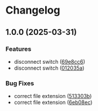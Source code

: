 # Changelog

## 1.0.0 (2025-03-31)


### Features

* disconnect switch ([69e8cc6](https://github.com/anthonyangel/gocube-ha/commit/69e8cc6fd819f8fcab5ece2a5468a106aeed5d74))
* disconnect switch ([012035a](https://github.com/anthonyangel/gocube-ha/commit/012035ac746264cef7319e1a2eddfd38ce92a6b7))


### Bug Fixes

* correct file extension ([513303b](https://github.com/anthonyangel/gocube-ha/commit/513303befd90a859b2b983cb625ad5254a2ee1da))
* correct file extension ([6eb08ec](https://github.com/anthonyangel/gocube-ha/commit/6eb08ec9333f0f758ff99801b482e08583708f5b))
